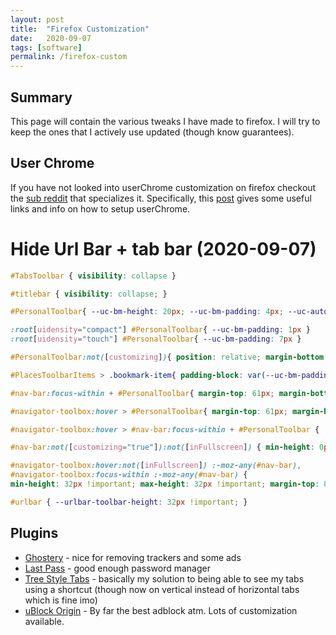 ```yaml
---
layout: post
title:  "Firefox Customization"
date:   2020-09-07 
tags: [software]
permalink: /firefox-custom
---
```


## Summary
 This page will contain the various tweaks I have made to firefox. I will try to keep the ones that I actively use updated (though know guarantees).

## User Chrome
If you have not looked into userChrome customization on firefox checkout the [sub reddit](https://www.reddit.com/r/FirefoxCSS/) that specializes it.
Specifically, this [post](https://www.reddit.com/r/FirefoxCSS/comments/73dvty/tutorial_how_to_create_and_livedebug_userchromecss/) gives some useful links and info on how to setup userChrome.

# Hide Url Bar + tab bar (2020-09-07)
```css
#TabsToolbar { visibility: collapse }

#titlebar { visibility: collapse; }

#PersonalToolbar{ --uc-bm-height: 20px; --uc-bm-padding: 4px; --uc-autohide-toolbar-delay: 200s; --uc-autohide-toolbar-focus-rotation: 0deg; --uc-autohide-toolbar-hover-rotation: 0deg; }

:root[uidensity="compact"] #PersonalToolbar{ --uc-bm-padding: 1px }
:root[uidensity="touch"] #PersonalToolbar{ --uc-bm-padding: 7px }

#PersonalToolbar:not([customizing]){ position: relative; margin-bottom: calc(0px - var(--uc-bm-height) - 2 * var(--uc-bm-padding)); transform: rotateX(90deg); transform-origin: top; z-index: 1; }

#PlacesToolbarItems > .bookmark-item{ padding-block: var(--uc-bm-padding) !important; }

#nav-bar:focus-within + #PersonalToolbar{ margin-top: 61px; margin-bottom: -61px; transform: rotateX(var(--uc-autohide-toolbar-focus-rotation,0)); }

#navigator-toolbox:hover > #PersonalToolbar{ margin-top: 61px; margin-bottom: -61px; transform: rotateX(var(--uc-autohide-toolbar-hover-rotation,0)); }

#navigator-toolbox:hover > #nav-bar:focus-within + #PersonalToolbar {  margin-top: 61px; margin-bottom: -61px; transform: rotateX(0); }

#nav-bar:not([customizing="true"]):not([inFullscreen]) { min-height: 0px !important; max-height: 0px !important; margin-top: 8px !important; margin-bottom: -1px !important; z-index: -5 !important; }

#navigator-toolbox:hover:not([inFullscreen]) :-moz-any(#nav-bar), 
#navigator-toolbox:focus-within :-moz-any(#nav-bar) {
min-height: 32px !important; max-height: 32px !important; margin-top: 8px !important; margin-bottom: -61px !important; z-index: 5 !important; }

#urlbar { --urlbar-toolbar-height: 32px !important; }
```

## Plugins
 - [Ghostery](http://www.ghostery.com/) - nice for removing trackers and some ads
 - [Last Pass](https://lastpass.com/) - good enough password manager
 - [Tree Style Tabs](http://piro.sakura.ne.jp/xul/_treestyletab.html.en) - basically my solution to being able to see my tabs using a shortcut (though now on vertical instead of horizontal tabs which is fine imo)
 - [uBlock Origin](https://github.com/gorhill/uBlock#ublock-origin) - By far the best adblock atm. Lots of customization available.

